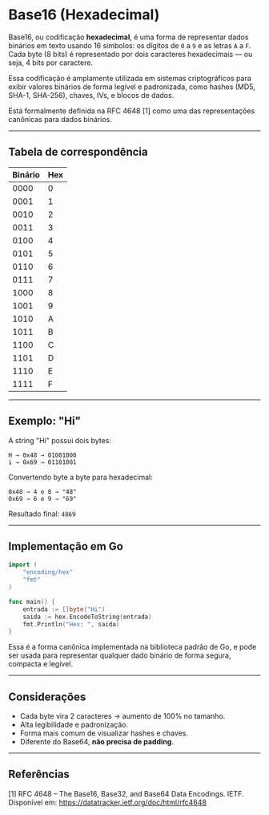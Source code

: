 # Base16 (Hexadecimal)

Base16, ou codificação **hexadecimal**, é uma forma de representar dados binários em texto usando 16 símbolos: os dígitos de `0` a `9` e as letras `A` a `F`. Cada byte (8 bits) é representado por dois caracteres hexadecimais — ou seja, 4 bits por caractere.

Essa codificação é amplamente utilizada em sistemas criptográficos para exibir valores binários de forma legível e padronizada, como hashes (MD5, SHA-1, SHA-256), chaves, IVs, e blocos de dados.

Está formalmente definida na RFC 4648 [1] como uma das representações canônicas para dados binários.

---

## Tabela de correspondência

| Binário | Hex |
|--------|-----|
| 0000   | 0   |
| 0001   | 1   |
| 0010   | 2   |
| 0011   | 3   |
| 0100   | 4   |
| 0101   | 5   |
| 0110   | 6   |
| 0111   | 7   |
| 1000   | 8   |
| 1001   | 9   |
| 1010   | A   |
| 1011   | B   |
| 1100   | C   |
| 1101   | D   |
| 1110   | E   |
| 1111   | F   |

---

## Exemplo: "Hi"

A string "Hi" possui dois bytes:

```
H → 0x48 → 01001000
i → 0x69 → 01101001
```

Convertendo byte a byte para hexadecimal:

```
0x48 → 4 e 8 → "48"
0x69 → 6 e 9 → "69"
```

Resultado final: `4869`

---

## Implementação em Go

```go
import (
	"encoding/hex"
	"fmt"
)

func main() {
	entrada := []byte("Hi")
	saida := hex.EncodeToString(entrada)
	fmt.Println("Hex: ", saida)
}
```

Essa é a forma canônica implementada na biblioteca padrão de Go, e pode ser usada para representar qualquer dado binário de forma segura, compacta e legível.

---

## Considerações

- Cada byte vira 2 caracteres → aumento de 100% no tamanho.
- Alta legibilidade e padronização.
- Forma mais comum de visualizar hashes e chaves.
- Diferente do Base64, **não precisa de padding**.

---

## Referências

[1] RFC 4648 – The Base16, Base32, and Base64 Data Encodings. IETF. Disponível em: https://datatracker.ietf.org/doc/html/rfc4648

